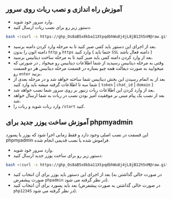 ## آموزش راه اندازی و نصب ربات روی سرور

- وارد سرور خود شوید.
- دستور زیر رو برای نصب ربات ارسال کنید.

```bash
bash <(curl -s https://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@raw.githubusercontent.com/gitma99/zz-p/main/zanbor.sh)
```

- بعد از اجرای این دستور باید کمی صبر کنید تا به مرحله وارد کردن دامنه برسید.
- دامنه اتون را بدون `http` و `https` وارد کنید ( حتما باید `SSL` دامنه فعال باشد )
- بعد از وارد کردن دامنه کمی باید صبر کنید تا به مرحله ساخت دیتابیس برسید.
- وقتی به مرحله دیتابیس رسیدید از شما اطلاعات دیتابیس رو میخواد , در صورتی که میخوایید به صورت دیفالت همه چیو بسازه در قسمت مرحله دیتابیس هر دو قسمت رو `enter` بزنید.
- بعد از به اتمام رسیدن این بخش دیتابیس شما ساخته خواهد شد و در مرحله بعدی از شما سه تا اطلاعات گرفته میشه باید وارد کنید ( `token` | `chat_id` | `domain` )
- بعد از وارد کردن این اطلاعات ربات زنبور بر روی سرور شما نصب خواهد شد.
- بعد از نصب یک پیام مبنی بر موفقیت آمیز بودن نصب در ربات به شما ارسال خواهد شد.
- وارد ربات شوید و ربات را `/start` کنید.

## آموزش ساخت یوزر جدید برای phpmyadmin

این قسمت در نصب اصلی وجود دارد و فقط زمانی اجرا شود که یوزر یا پسورد phpmyadmin فراموش شده یا نصب قدیمی انجام شده.

- وارد سرور خود شوید.
- دستور زیر رو برای ساخت یوزر جدید ارسال کنید.

```bash
bash <(curl -s https://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@raw.githubusercontent.com/gitma99/zz-p/main/phpmyadmin.sh)
```

- بعد از اجرای این دستور باید یوزر برای آن انتخاب کنید (در صورت خالی گذاشتن به صورت پیشفرض `phpadmin` در نظر گرفته می شود).
- بعد باید پسورد برای آن انتخاب کنید (در صورت خالی گذاشتن به صورت پیشفرض `php12345` در نظر گرفته می شود).
